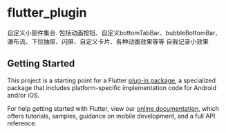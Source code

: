 # flutter_plugin

自定义小部件集合.
包括动画按钮、自定义bottomTabBar、bubbleBottomBar、瀑布流、下拉抽屉、闪屏、自定义卡片、各种动画效果等等
自我记录小效果

## Getting Started

This project is a starting point for a Flutter
[plug-in package](https://flutter.dev/developing-packages/),
a specialized package that includes platform-specific implementation code for
Android and/or iOS.

For help getting started with Flutter, view our
[online documentation](https://flutter.dev/docs), which offers tutorials,
samples, guidance on mobile development, and a full API reference.

